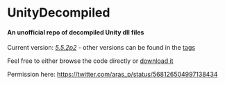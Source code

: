 # UnityDecompiled
#### An unofficial repo of decompiled Unity dll files

Current version: [*5.5.2p2*](http://beta.unity3d.com/download/03f34082a9c0/download.html) - other versions can be found in the [tags](https://github.com/CarlosHBC/UnityDecompiled/tags)

Feel free to either browse the code directly or [download it](https://github.com/CarlosHBC/UnityDecompiled/archive/master.zip)

Permission here: https://twitter.com/aras_p/status/568126504997138434
